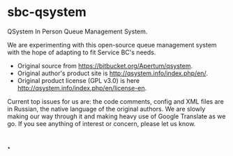 # sbc-qsystem
QSystem In Person Queue Management System.

We are experimenting with this open-source queue management system with the hope of adapting to fit Service BC's needs.
* Original source from https://bitbucket.org/Apertum/qsystem.
* Original author's product site is http://qsystem.info/index.php/en/.
* Original product license (GPL v3.0) is here http://qsystem.info/index.php/en/license-en.

Current top issues for us are: the code comments, config and XML files are in Russian, the native language of the original authors.  We are slowly making our way through it and making heavy use of Google Translate as we go.  If you see anything of interest or concern, please let us know. 


.
-
